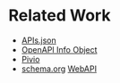 # Related Work

* [APIs.json](http://apisjson.org/)
* [OpenAPI Info Object](https://github.com/OAI/OpenAPI-Specification/blob/master/versions/3.0.2.md#info-object)
* [Pivio](http://pivio.io/)
* [schema.org](https://schema.org/) [WebAPI](https://schema.org/WebAPI)
